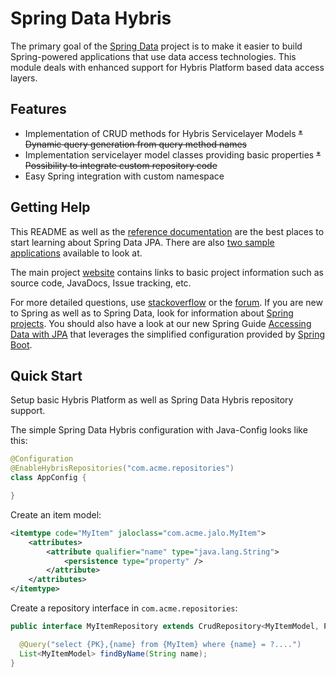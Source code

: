 # Spring Data Hybris #

The primary goal of the [Spring Data](http://projects.spring.io/spring-data) project is to make it easier to build Spring-powered applications that use data access technologies. This module deals with enhanced support for Hybris Platform based data access layers.

## Features ##

* Implementation of CRUD methods for Hybris Servicelayer Models
<del>* Dynamic query generation from query method names</del>
* Implementation servicelayer model classes providing basic properties
<del>* Possibility to integrate custom repository code</del>
* Easy Spring integration with custom namespace

## Getting Help ##

This README as well as the [reference documentation](http://docs.spring.io/spring-data/data-jpa/docs/current/reference/html) are the best places to start learning about Spring Data JPA.  There are also [two sample applications](https://github.com/spring-projects/spring-data-examples) available to look at.

The main project [website](http://projects.spring.io/spring-data) contains links to basic project information such as source code, JavaDocs, Issue tracking, etc.

For more detailed questions, use [stackoverflow](http://stackoverflow.com/questions/tagged/spring-data-jpa) or the [forum](forum.spring.io/forum/jpa-orm). If you are new to Spring as well as to Spring Data, look for information about [Spring projects](http://projects.spring.io). You should also have a look at our new Spring Guide
[Accessing Data with JPA](https://spring.io/guides/gs/accessing-data-jpa/) that leverages the simplified configuration provided by [Spring Boot](http://projects.spring.io/spring-boot/).


## Quick Start ##

Setup basic Hybris Platform as well as Spring Data Hybris repository support.

The simple Spring Data Hybris configuration with Java-Config looks like this:
```java
@Configuration
@EnableHybrisRepositories("com.acme.repositories")
class AppConfig {

}
```

Create an item model:

```xml
<itemtype code="MyItem" jaloclass="com.acme.jalo.MyItem">
	<attributes>
		<attribute qualifier="name" type="java.lang.String">
			<persistence type="property" />
		</attribute>
	</attributes>
</itemtype>
```

Create a repository interface in `com.acme.repositories`:

```java
public interface MyItemRepository extends CrudRepository<MyItemModel, PK> {

  @Query("select {PK},{name} from {MyItem} where {name} = ?....")
  List<MyItemModel> findByName(String name);
}
```